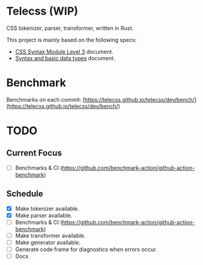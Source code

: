 # Telecss (WIP)

CSS tokenizer, parser, transformer, written in Rust.

This project is mainly based on the following specs:

- [CSS Syntax Module Level 3](https://www.w3.org/TR/css-syntax-3) document.
- [Syntax and basic data types](https://www.w3.org/TR/CSS22/syndata.html#syntax) document.

# Benchmark

Benchmarks on each commit: [https://telecss.github.io/telecss/dev/bench/](https://telecss.github.io/telecss/dev/bench/)

# TODO

## Current Focus

- [ ] Benchmarks & CI (https://github.com/benchmark-action/github-action-benchmark)

## Schedule

- [x] Make tokenizer available.
- [x] Make parser available.
- [ ] Benchmarks & CI (https://github.com/benchmark-action/github-action-benchmark)
- [ ] Make transformer available.
- [ ] Make generator available.
- [ ] Generate code frame for diagnostics when errors occur.
- [ ] Docs

